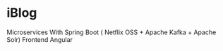 # iBlog
Microservices With Spring Boot ( Netflix OSS + Apache Kafka + Apache Solr)
Frontend Angular
